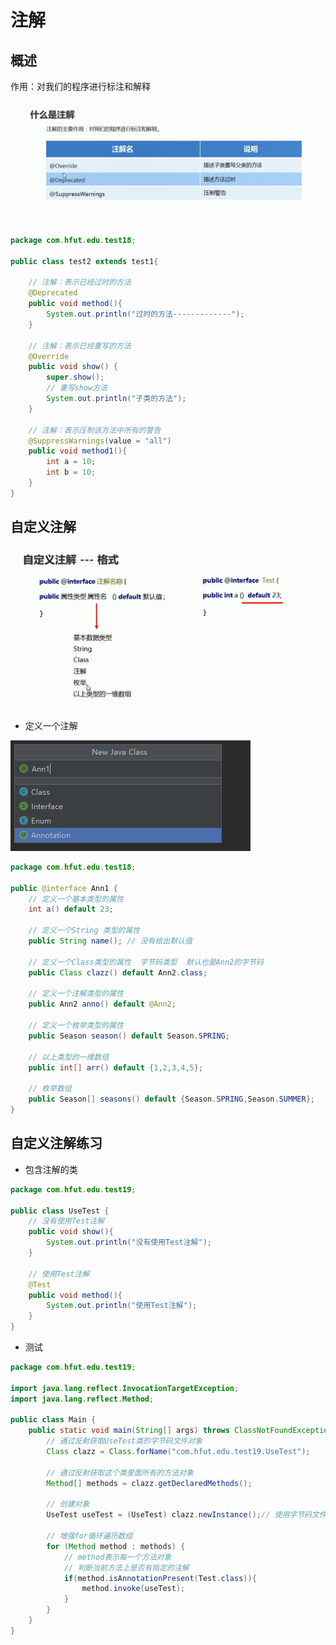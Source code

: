 # 注解

## 概述

作用：对我们的程序进行标注和解释

![图 1](../images/d7b1eb761048f542b45021fba7d2c67756d08513b5f2b5676cf49ee0d63d373f.png)  

```java
package com.hfut.edu.test18;

public class test2 extends test1{

    // 注解：表示已经过时的方法
    @Deprecated
    public void method(){
        System.out.println("过时的方法-------------");
    }

    // 注解：表示已经重写的方法
    @Override
    public void show() {
        super.show();
        // 重写show方法
        System.out.println("子类的方法");
    }

    // 注解：表示压制该方法中所有的警告
    @SuppressWarnings(value = "all")
    public void method1(){
        int a = 10;
        int b = 10;
    }
}


```

## 自定义注解

![图 2](../images/0acca63cb745f64c717c7cd8bd0a95bd4a1b4018541b6ff7f8b0fbcc7c1650b4.png)  


* 定义一个注解

![图 3](../images/d95e943b8dbd12f7270b3ee29e8b815dea457c3c4ef6395e0bcec784eb0fd592.png)  

```java
package com.hfut.edu.test18;

public @interface Ann1 {
    // 定义一个基本类型的属性
    int a() default 23;

    // 定义一个String 类型的属性
    public String name(); // 没有给出默认值

    // 定义一个Class类型的属性  字节码类型  默认也是Ann2的字节码
    public Class clazz() default Ann2.class;

    // 定义一个注解类型的属性
    public Ann2 anno() default @Ann2;

    // 定义一个枚举类型的属性
    public Season season() default Season.SPRING;

    // 以上类型的一维数组
    public int[] arr() default {1,2,3,4,5};

    // 枚举数组
    public Season[] seasons() default {Season.SPRING,Season.SUMMER};
}
```

## 自定义注解练习

* 包含注解的类

```java
package com.hfut.edu.test19;

public class UseTest {
    // 没有使用Test注解
    public void show(){
        System.out.println("没有使用Test注解");
    }

    // 使用Test注解
    @Test
    public void method(){
        System.out.println("使用Test注解");
    }
}
```

* 测试
```java
package com.hfut.edu.test19;

import java.lang.reflect.InvocationTargetException;
import java.lang.reflect.Method;

public class Main {
    public static void main(String[] args) throws ClassNotFoundException, InstantiationException, IllegalAccessException, InvocationTargetException {
        // 通过反射获取UseTest类的字节码文件对象
        Class clazz = Class.forName("com.hfut.edu.test19.UseTest");

        // 通过反射获取这个类里面所有的方法对象
        Method[] methods = clazz.getDeclaredMethods();

        // 创建对象
        UseTest useTest = (UseTest) clazz.newInstance();// 使用字节码文件对象来创建对象
        
        // 增强for循环遍历数组
        for (Method method : methods) {
            // method表示每一个方法对象
            // 判断当前方法上是否有指定的注解
            if(method.isAnnotationPresent(Test.class)){
                method.invoke(useTest);
            }
        }
    }
}


```
